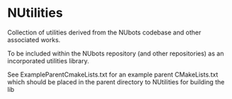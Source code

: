# NUtilities
Collection of utilities derived from the NUbots codebase and other associated works.

To be included within the NUbots repository (and other repositories) as an incorporated utilities library.

See ExampleParentCmakeLists.txt for an example parent CMakeLists.txt which should be placed in the parent directory to NUtilities for building the lib